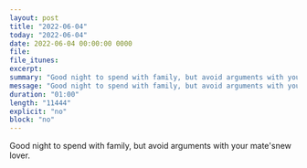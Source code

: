 ```yaml
---
layout: post
title: "2022-06-04"
today: "2022-06-04"
date: 2022-06-04 00:00:00 0000
file:
file_itunes:
excerpt:
summary: "Good night to spend with family, but avoid arguments with your mate'snew lover."
message: "Good night to spend with family, but avoid arguments with your mate'snew lover."
duration: "01:00"
length: "11444"
explicit: "no"
block: "no"
---
```

Good night to spend with family, but avoid arguments with your mate'snew lover.

